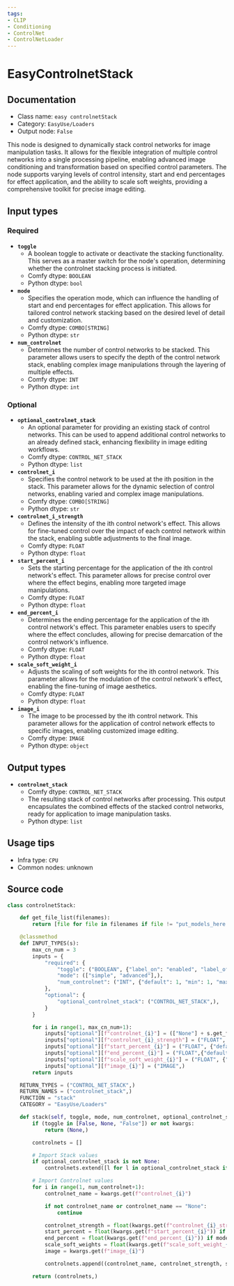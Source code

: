 ```yaml
---
tags:
- CLIP
- Conditioning
- ControlNet
- ControlNetLoader
---
```


# EasyControlnetStack
## Documentation
- Class name: `easy controlnetStack`
- Category: `EasyUse/Loaders`
- Output node: `False`

This node is designed to dynamically stack control networks for image manipulation tasks. It allows for the flexible integration of multiple control networks into a single processing pipeline, enabling advanced image conditioning and transformation based on specified control parameters. The node supports varying levels of control intensity, start and end percentages for effect application, and the ability to scale soft weights, providing a comprehensive toolkit for precise image editing.
## Input types
### Required
- **`toggle`**
    - A boolean toggle to activate or deactivate the stacking functionality. This serves as a master switch for the node's operation, determining whether the controlnet stacking process is initiated.
    - Comfy dtype: `BOOLEAN`
    - Python dtype: `bool`
- **`mode`**
    - Specifies the operation mode, which can influence the handling of start and end percentages for effect application. This allows for tailored control network stacking based on the desired level of detail and customization.
    - Comfy dtype: `COMBO[STRING]`
    - Python dtype: `str`
- **`num_controlnet`**
    - Determines the number of control networks to be stacked. This parameter allows users to specify the depth of the control network stack, enabling complex image manipulations through the layering of multiple effects.
    - Comfy dtype: `INT`
    - Python dtype: `int`
### Optional
- **`optional_controlnet_stack`**
    - An optional parameter for providing an existing stack of control networks. This can be used to append additional control networks to an already defined stack, enhancing flexibility in image editing workflows.
    - Comfy dtype: `CONTROL_NET_STACK`
    - Python dtype: `list`
- **`controlnet_i`**
    - Specifies the control network to be used at the ith position in the stack. This parameter allows for the dynamic selection of control networks, enabling varied and complex image manipulations.
    - Comfy dtype: `COMBO[STRING]`
    - Python dtype: `str`
- **`controlnet_i_strength`**
    - Defines the intensity of the ith control network's effect. This allows for fine-tuned control over the impact of each control network within the stack, enabling subtle adjustments to the final image.
    - Comfy dtype: `FLOAT`
    - Python dtype: `float`
- **`start_percent_i`**
    - Sets the starting percentage for the application of the ith control network's effect. This parameter allows for precise control over where the effect begins, enabling more targeted image manipulations.
    - Comfy dtype: `FLOAT`
    - Python dtype: `float`
- **`end_percent_i`**
    - Determines the ending percentage for the application of the ith control network's effect. This parameter enables users to specify where the effect concludes, allowing for precise demarcation of the control network's influence.
    - Comfy dtype: `FLOAT`
    - Python dtype: `float`
- **`scale_soft_weight_i`**
    - Adjusts the scaling of soft weights for the ith control network. This parameter allows for the modulation of the control network's effect, enabling the fine-tuning of image aesthetics.
    - Comfy dtype: `FLOAT`
    - Python dtype: `float`
- **`image_i`**
    - The image to be processed by the ith control network. This parameter allows for the application of control network effects to specific images, enabling customized image editing.
    - Comfy dtype: `IMAGE`
    - Python dtype: `object`
## Output types
- **`controlnet_stack`**
    - Comfy dtype: `CONTROL_NET_STACK`
    - The resulting stack of control networks after processing. This output encapsulates the combined effects of the stacked control networks, ready for application to image manipulation tasks.
    - Python dtype: `list`
## Usage tips
- Infra type: `CPU`
- Common nodes: unknown


## Source code
```python
class controlnetStack:

    def get_file_list(filenames):
        return [file for file in filenames if file != "put_models_here.txt" and "lllite" not in file]

    @classmethod
    def INPUT_TYPES(s):
        max_cn_num = 3
        inputs = {
            "required": {
                "toggle": ("BOOLEAN", {"label_on": "enabled", "label_off": "disabled"}),
                "mode": (["simple", "advanced"],),
                "num_controlnet": ("INT", {"default": 1, "min": 1, "max": max_cn_num}),
            },
            "optional": {
                "optional_controlnet_stack": ("CONTROL_NET_STACK",),
            }
        }

        for i in range(1, max_cn_num+1):
            inputs["optional"][f"controlnet_{i}"] = (["None"] + s.get_file_list(folder_paths.get_filename_list("controlnet")), {"default": "None"})
            inputs["optional"][f"controlnet_{i}_strength"] = ("FLOAT", {"default": 1.0, "min": -10.0, "max": 10.0, "step": 0.01},)
            inputs["optional"][f"start_percent_{i}"] = ("FLOAT", {"default": 0.0, "min": 0.0, "max": 1.0, "step": 0.001},)
            inputs["optional"][f"end_percent_{i}"] = ("FLOAT",{"default": 1.0, "min": 0.0, "max": 1.0, "step": 0.001},)
            inputs["optional"][f"scale_soft_weight_{i}"] = ("FLOAT", {"default": 1.0, "min": 0.0, "max": 1.0, "step": 0.001},)
            inputs["optional"][f"image_{i}"] = ("IMAGE",)
        return inputs

    RETURN_TYPES = ("CONTROL_NET_STACK",)
    RETURN_NAMES = ("controlnet_stack",)
    FUNCTION = "stack"
    CATEGORY = "EasyUse/Loaders"

    def stack(self, toggle, mode, num_controlnet, optional_controlnet_stack=None, **kwargs):
        if (toggle in [False, None, "False"]) or not kwargs:
            return (None,)

        controlnets = []

        # Import Stack values
        if optional_controlnet_stack is not None:
            controlnets.extend([l for l in optional_controlnet_stack if l[0] != "None"])

        # Import Controlnet values
        for i in range(1, num_controlnet+1):
            controlnet_name = kwargs.get(f"controlnet_{i}")

            if not controlnet_name or controlnet_name == "None":
                continue

            controlnet_strength = float(kwargs.get(f"controlnet_{i}_strength"))
            start_percent = float(kwargs.get(f"start_percent_{i}")) if mode == "advanced" else 0
            end_percent = float(kwargs.get(f"end_percent_{i}")) if mode == "advanced" else 1.0
            scale_soft_weights = float(kwargs.get(f"scale_soft_weight_{i}"))
            image = kwargs.get(f"image_{i}")

            controlnets.append((controlnet_name, controlnet_strength, start_percent, end_percent, scale_soft_weights, image, True))

        return (controlnets,)

```

